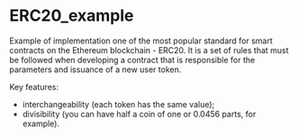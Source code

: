 # ERC20_example

Example of implementation one of the most popular standard for smart contracts on the Ethereum blockchain - ERC20. It is a set of rules that must be followed when developing a contract that is responsible for the parameters and issuance of a new user token.

Key features:
- interchangeability (each token has the same value);
- divisibility (you can have half a coin of one or 0.0456 parts, for example).
